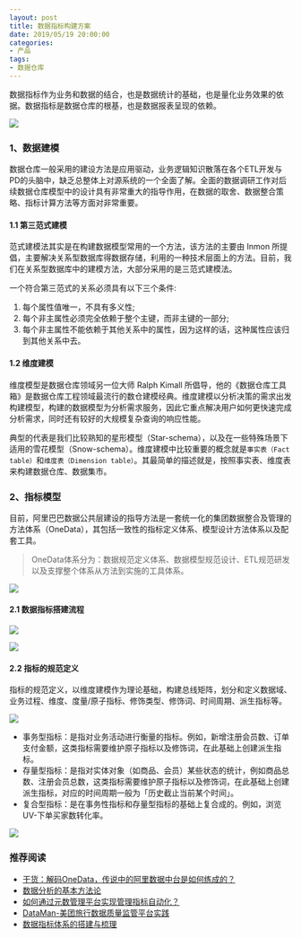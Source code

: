 ```yaml
---
layout: post
title: 数据指标构建方案
date: 2019/05/19 20:00:00
categories:
- 产品
tags:
- 数据仓库
---
```


数据指标作为业务和数据的结合，也是数据统计的基础，也是量化业务效果的依据。数据指标是数据仓库的根基，也是数据报表呈现的依赖。

![](http://pics.naaln.com/blog/2019-05-19-122831.jpg-basicBlog)

### 1、数据建模

数据仓库一般采用的建设方法是应用驱动，业务逻辑知识散落在各个ETL开发与PD的头脑中，缺乏总整体上对源系统的一个全面了解。全面的数据调研工作对后续数据仓库模型中的设计具有非常重大的指导作用，在数据的取舍、数据整合策略、指标计算方法等方面对非常重要。

#### 1.1 第三范式建模

范式建模法其实是在构建数据模型常用的一个方法，该方法的主要由 Inmon 所提倡，主要解决关系型数据库得数据存储，利用的一种技术层面上的方法。目前，我们在关系型数据库中的建模方法，大部分采用的是三范式建模法。

一个符合第三范式的关系必须具有以下三个条件:

1. 每个属性值唯一，不具有多义性;
2. 每个非主属性必须完全依赖于整个主键，而非主键的一部分;
3. 每个非主属性不能依赖于其他关系中的属性，因为这样的话，这种属性应该归到其他关系中去。

#### 1.2 维度建模

维度模型是数据仓库领域另一位大师 Ralph Kimall 所倡导，他的《数据仓库工具箱》是数据仓库工程领域最流行的数仓建模经典。维度建模以分析决策的需求出发构建模型，构建的数据模型为分析需求服务，因此它重点解决用户如何更快速完成分析需求，同时还有较好的大规模复杂查询的响应性能。

典型的代表是我们比较熟知的星形模型（Star-schema），以及在一些特殊场景下适用的雪花模型（Snow-schema）。维度建模中比较重要的概念就是`事实表（Fact table）`和`维度表（Dimension table）`。其最简单的描述就是，按照事实表、维度表来构建数据仓库、数据集市。

### 2、指标模型

目前，阿里巴巴数据公共层建设的指导方法是一套统一化的集团数据整合及管理的方法体系（OneData），其包括一致性的指标定义体系、模型设计方法体系以及配套工具。

> OneData体系分为：数据规范定义体系、数据模型规范设计、ETL规范研发以及支撑整个体系从方法到实施的工具体系。

![](http://pics.naaln.com/blog/2019-05-19-122831.png-basicBlog)

#### 2.1 数据指标搭建流程

![](http://pics.naaln.com/blog/2019-05-19-122833.jpg-basicBlog)

![](http://pics.naaln.com/blog/2019-05-19-122834.jpg-basicBlog)

#### 2.2 指标的规范定义

指标的规范定义，以维度建模作为理论基础，构建总线矩阵，划分和定义数据域、业务过程、维度、度量/原子指标、修饰类型、修饰词、时间周期、派生指标等。

![](http://pics.naaln.com/blog/2019-05-19-122835.jpg-basicBlog)

- 事务型指标：是指对业务活动进行衡量的指标。例如，新增注册会员数、订单支付金额，这类指标需要维护原子指标以及修饰词，在此基础上创建派生指标。
- 存量型指标：是指对实体对象（如商品、会员）某些状态的统计，例如商品总数、注册会员总数，这类指标需要维护原子指标以及修饰词，在此基础上创建派生指标，对应的时间周期一般为「历史截止当前某个时间」。
- 复合型指标：是在事务性指标和存量型指标的基础上复合成的。例如，浏览UV-下单买家数转化率。

![](http://pics.naaln.com/blog/2019-05-19-122836.jpg-basicBlog)

### 推荐阅读

- [干货：解码OneData，传说中的阿里数据中台是如何练成的？](https://yq.aliyun.com/articles/44991)
- [数据分析的基本方法论](https://zhuanlan.zhihu.com/p/32077903)
- [如何通过元数管理平台实现管理指标自动化？](http://www.gzhshoulu.wang/article/718759)
- [DataMan-美团旅行数据质量监管平台实践](https://tech.meituan.com/2018/03/21/mtdp-dataman.html)
- [数据指标体系的搭建与梳理](https://zhuanlan.zhihu.com/p/34481868)
